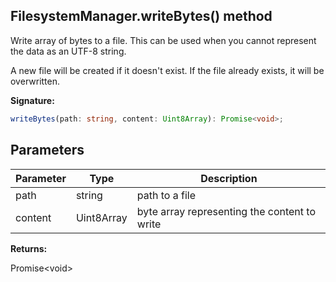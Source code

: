 
## FilesystemManager.writeBytes() method

Write array of bytes to a file. This can be used when you cannot represent the data as an UTF-8 string.

A new file will be created if it doesn't exist. If the file already exists, it will be overwritten.

**Signature:**

```typescript
writeBytes(path: string, content: Uint8Array): Promise<void>;
```

## Parameters

|  Parameter | Type | Description |
|  --- | --- | --- |
|  path | string | path to a file |
|  content | Uint8Array | byte array representing the content to write |

**Returns:**

Promise&lt;void&gt;

